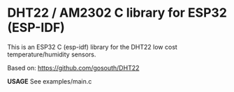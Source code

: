 # DHT22 / AM2302 C library for ESP32 (ESP-IDF)

This is an ESP32 C (esp-idf) library for the DHT22 low cost temperature/humidity sensors.

Based on: https://github.com/gosouth/DHT22

**USAGE**
See examples/main.c
